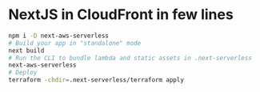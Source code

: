 # NextJS in CloudFront in few lines

```sh
npm i -D next-aws-serverless
# Build your app in "standalone" mode
next build
# Run the CLI to bundle lambda and static assets in .next-serverless
next-aws-serverless
# Deploy
terraform -chdir=.next-serverless/terraform apply
```
